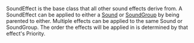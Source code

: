 SoundEffect is the base class that all other sound effects derive from. A
SoundEffect can be applied to either a [Sound](https://create.roblox.com/docs/reference/engine/classes/Sound) or [SoundGroup](https://create.roblox.com/docs/reference/engine/classes/SoundGroup) by being
parented to either. Multiple effects can be applied to the same Sound or
SoundGroup. The order the effects will be applied in is determined by that
effect's Priority.